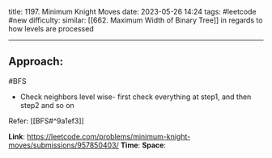title: 1197. Minimum Knight Moves
date: 2023-05-26 14:24
tags: #leetcode #new
difficulty:
similar: [[662. Maximum Width of Binary Tree]] in regards to how levels are processed

---
## Approach:
#BFS 
- Check neighbors level wise- first check everything at step1, and then step2 and so on

Refer: [[BFS#^9a1ef3]]

**Link**: https://leetcode.com/problems/minimum-knight-moves/submissions/957850403/
**Time**:
**Space**: